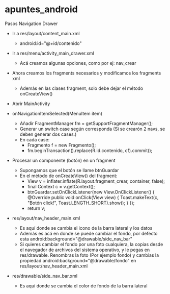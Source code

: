 # apuntes_android

Pasos Navigation Drawer

- Ir a res/layout/content_main.xml
	- android:id="@+id/contenido"
- Ir a res/menu/activity_main_drawer.xml
	- Acá creamos algunas opciones, como por ej: nav_crear
- Ahora creamos los fragments necesarios y modificamos los fragments xml
	- Además en las clases fragment, solo debe dejar el método onCreateView()
- Abrir MainActivity
- onNavigationItemSelected(MenuItem item)
	- Añadir FragmentManager fm = getSupportFragmentManager();
	- Generar un switch case según corresponda (Si se crearón 2 navs, se deben 		generar dos cases.)
	- En cada case:
		- Fragmento f = new Fragmento();
		- fm.beginTransaction().replace(R.id.contenido, cf).commit();


- Procesar un componente (botón) en un fragment
	- Supongamos que el botón se llame btnGuardar
	- En el método de onCreateView() del fragment:
		- View v = inflater.inflate(R.layout.fragment_crear, container, false);
		- final Context c = v.getContext();
		- btnGuardar.setOnClickListener(new View.OnClickListener() {
		        @Override
		        public void onClick(View view) {
		            Toast.makeText(c, "Botón click!", Toast.LENGTH_SHORT).show();
		        }
		    });
		- return v;


- res/layout/nav_header_main.xml
	- Es aquí donde se cambia el icono de la barra lateral y los datos
	- Además es acá en donde se puede cambiar el fondo, por defecto esta android:background="@drawable/side_nav_bar"
	- Si quieres cambiar el fondo por una foto cualquiera, la copias desde el navegador de archivos del sistema operativo, y le pegas en res/drawable. Renombras la foto (Por ejemplo fondo) y cambias la propiedad android:background="@drawable/fondo" en res/layout/nav_header_main.xml

- res/drawable/side_nav_bar.xml
	- Es aquí donde se cambia el color de fondo de la barra lateral
	
